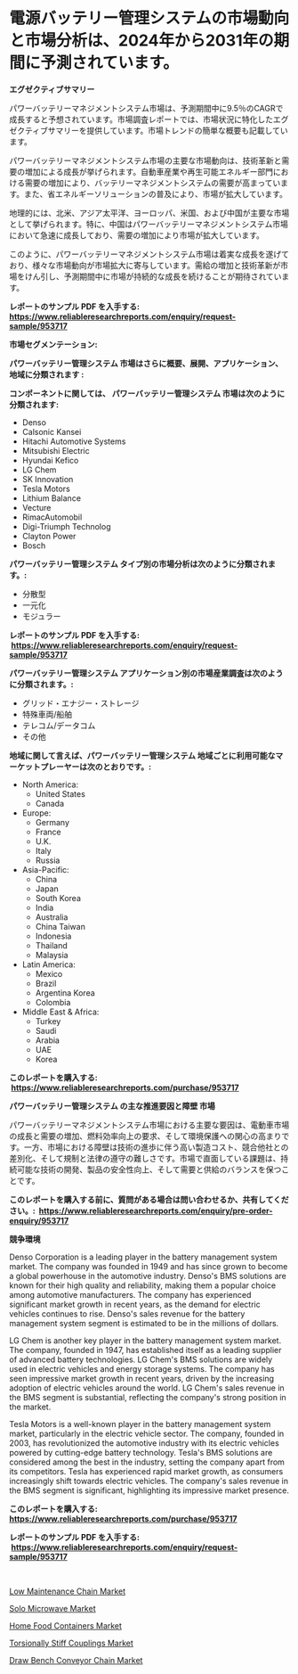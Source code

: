 <p><h1>電源バッテリー管理システムの市場動向と市場分析は、2024年から2031年の期間に予測されています。</h1></p><p><strong>エグゼクティブサマリー</strong></p>
<p><p>パワーバッテリーマネジメントシステム市場は、予測期間中に9.5％のCAGRで成長すると予想されています。市場調査レポートでは、市場状況に特化したエグゼクティブサマリーを提供しています。市場トレンドの簡単な概要も記載しています。</p><p>パワーバッテリーマネジメントシステム市場の主要な市場動向は、技術革新と需要の増加による成長が挙げられます。自動車産業や再生可能エネルギー部門における需要の増加により、バッテリーマネジメントシステムの需要が高まっています。また、省エネルギーソリューションの普及により、市場が拡大しています。</p><p>地理的には、北米、アジア太平洋、ヨーロッパ、米国、および中国が主要な市場として挙げられます。特に、中国はパワーバッテリーマネジメントシステム市場において急速に成長しており、需要の増加により市場が拡大しています。</p><p>このように、パワーバッテリーマネジメントシステム市場は着実な成長を遂げており、様々な市場動向が市場拡大に寄与しています。需給の増加と技術革新が市場をけん引し、予測期間中に市場が持続的な成長を続けることが期待されています。</p></p>
<p><strong>レポートのサンプル PDF を入手する: <a href="https://www.reliableresearchreports.com/enquiry/request-sample/953717">https://www.reliableresearchreports.com/enquiry/request-sample/953717</a></strong></p>
<p><strong>市場セグメンテーション:</strong></p>
<p><strong> パワーバッテリー管理システム 市場はさらに概要、展開、アプリケーション、地域に分類されます :</strong></p>
<p><strong>コンポーネントに関しては、 パワーバッテリー管理システム 市場は次のように分類されます: &nbsp;</strong></p>
<p><ul><li>Denso</li><li>Calsonic Kansei</li><li>Hitachi Automotive Systems</li><li>Mitsubishi Electric</li><li>Hyundai Kefico</li><li>LG Chem</li><li>SK Innovation</li><li>Tesla Motors</li><li>Lithium Balance</li><li>Vecture</li><li>RimacAutomobil</li><li>Digi-Triumph Technolog</li><li>Clayton Power</li><li>Bosch</li></ul></p>
<p><strong> パワーバッテリー管理システム タイプ別の市場分析は次のように分類されます。:</strong></p>
<p><ul><li>分散型</li><li>一元化</li><li>モジュラー</li></ul></p>
<p><strong>レポートのサンプル PDF を入手する: &nbsp;<a href="https://www.reliableresearchreports.com/enquiry/request-sample/953717">https://www.reliableresearchreports.com/enquiry/request-sample/953717</a></strong></p>
<p><strong> パワーバッテリー管理システム アプリケーション別の市場産業調査は次のように分類されます。:</strong></p>
<p><ul><li>グリッド・エナジー・ストレージ</li><li>特殊車両/船舶</li><li>テレコム/データコム</li><li>その他</li></ul></p>
<p><strong>地域に関して言えば、パワーバッテリー管理システム 地域ごとに利用可能なマーケットプレーヤーは次のとおりです。:</strong></p>
<p><ul>
    <li>
        North America:
        <ul>
            <li>United States</li>
            <li>Canada</li>
        </ul>
    </li>
    <li>
        Europe:
        <ul>
            <li>Germany</li>
            <li>France</li>
            <li>U.K.</li>
            <li>Italy</li>
            <li>Russia</li>
        </ul>
    </li>
    <li>
        Asia-Pacific:
        <ul>
            <li>China</li>
            <li>Japan</li>
            <li>South Korea</li>
            <li>India</li>
            <li>Australia</li>
            <li>China Taiwan</li>
            <li>Indonesia</li>
            <li>Thailand</li>
            <li>Malaysia</li>
        </ul>
    </li>
    <li>
        Latin America:
        <ul>
            <li>Mexico</li>
            <li>Brazil</li>
            <li>Argentina Korea</li>
            <li>Colombia</li>
        </ul>
    </li>
    <li>
        Middle East & Africa:
        <ul>
            <li>Turkey</li>
            <li>Saudi</li>
            <li>Arabia</li>
            <li>UAE</li>
            <li>Korea</li>
        </ul>
    </li>
    </ul></p>
<p><strong>このレポートを購入する: &nbsp;<a href="https://www.reliableresearchreports.com/purchase/953717">https://www.reliableresearchreports.com/purchase/953717</a></strong></p>
<p><strong>パワーバッテリー管理システム の主な推進要因と障壁 市場</strong></p>
<p><p>パワーバッテリーマネジメントシステム市場における主要な要因は、電動車市場の成長と需要の増加、燃料効率向上の要求、そして環境保護への関心の高まりです。一方、市場における障壁は技術の進歩に伴う高い製造コスト、競合他社との差別化、そして規制と法律の遵守の難しさです。市場で直面している課題は、持続可能な技術の開発、製品の安全性向上、そして需要と供給のバランスを保つことです。</p></p>
<p><strong>このレポートを購入する前に、質問がある場合は問い合わせるか、共有してください。:&nbsp; <a href="https://www.reliableresearchreports.com/enquiry/pre-order-enquiry/953717">https://www.reliableresearchreports.com/enquiry/pre-order-enquiry/953717</a></strong></p>
<p><strong>競争環境</strong></p>
<p><p>Denso Corporation is a leading player in the battery management system market. The company was founded in 1949 and has since grown to become a global powerhouse in the automotive industry. Denso's BMS solutions are known for their high quality and reliability, making them a popular choice among automotive manufacturers. The company has experienced significant market growth in recent years, as the demand for electric vehicles continues to rise. Denso's sales revenue for the battery management system segment is estimated to be in the millions of dollars.</p><p>LG Chem is another key player in the battery management system market. The company, founded in 1947, has established itself as a leading supplier of advanced battery technologies. LG Chem's BMS solutions are widely used in electric vehicles and energy storage systems. The company has seen impressive market growth in recent years, driven by the increasing adoption of electric vehicles around the world. LG Chem's sales revenue in the BMS segment is substantial, reflecting the company's strong position in the market.</p><p>Tesla Motors is a well-known player in the battery management system market, particularly in the electric vehicle sector. The company, founded in 2003, has revolutionized the automotive industry with its electric vehicles powered by cutting-edge battery technology. Tesla's BMS solutions are considered among the best in the industry, setting the company apart from its competitors. Tesla has experienced rapid market growth, as consumers increasingly shift towards electric vehicles. The company's sales revenue in the BMS segment is significant, highlighting its impressive market presence.</p></p>
<p><strong>このレポートを購入する: &nbsp; <a href="https://www.reliableresearchreports.com/purchase/953717">https://www.reliableresearchreports.com/purchase/953717</a></strong></p>
<p><strong>レポートのサンプル PDF を入手する: &nbsp;<a href="https://www.reliableresearchreports.com/enquiry/request-sample/953717">https://www.reliableresearchreports.com/enquiry/request-sample/953717</a></strong><strong></strong></p>
<p>&nbsp;</p>
<p><p><a href="https://valiant-lunge-8fe.notion.site/Low-Maintenance-Chain-Market-Size-Share-Trends-Analysis-Report-By-Application-Regional-Outlook--7322bf1e54174963816202e30e2f96ca">Low Maintenance Chain Market</a></p><p><a href="https://view.publitas.com/reportprime-1/solo-microwave-market-research-report-provides-critical-insights-that-can-help-shape-business-development-and-investment-strategies/">Solo Microwave Market</a></p><p><a href="https://view.publitas.com/reportprime-1/home-food-containers-market-a-comprehensive-report-of-its-market-share-growth-trends-2024-2031/">Home Food Containers Market</a></p><p><a href="https://picayune-night-cbd.notion.site/Torsionally-Stiff-Couplings-Market-Provides-Detailed-Segmentation-of-this-Market-based-on-Type-Appl-a64293dbb3924aeb86aed258c8eaae24">Torsionally Stiff Couplings Market</a></p><p><a href="https://artistic-helicopter-ca9.notion.site/Draw-Bench-Conveyor-Chain-Market-Provides-Detailed-Segmentation-of-this-Market-based-on-Type-Applic-2548c057bf984db7b20974f014d97b00">Draw Bench Conveyor Chain Market</a></p></p>